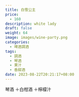 ```yaml
---
title: 白雪公主
price:
  - 160
description: white lady
draft: false
weight: 64
image: images/wine-party.png
categories:
  - 啤酒調酒
tags:
  - 調酒
  - 琴酒
  - 果汁
  - 香甜酒
date: 2023-08-22T20:21:17+08:00
---
```

琴酒 ＋白柑酒 ＋檸檬汁